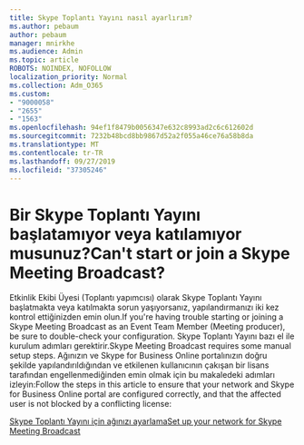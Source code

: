 ```yaml
---
title: Skype Toplantı Yayını nasıl ayarlırım?
ms.author: pebaum
author: pebaum
manager: mnirkhe
ms.audience: Admin
ms.topic: article
ROBOTS: NOINDEX, NOFOLLOW
localization_priority: Normal
ms.collection: Adm_O365
ms.custom:
- "9000058"
- "2655"
- "1563"
ms.openlocfilehash: 94ef1f8479b0056347e632c8993ad2c6c612602d
ms.sourcegitcommit: 7232b48bcd8bb9867d52a2f055a46ce76a58b8da
ms.translationtype: MT
ms.contentlocale: tr-TR
ms.lasthandoff: 09/27/2019
ms.locfileid: "37305246"
---
```

# <a name="cant-start-or-join-a-skype-meeting-broadcast"></a><span data-ttu-id="0e34a-102">Bir Skype Toplantı Yayını başlatamıyor veya katılamıyor musunuz?</span><span class="sxs-lookup"><span data-stu-id="0e34a-102">Can't start or join a Skype Meeting Broadcast?</span></span>

<span data-ttu-id="0e34a-103">Etkinlik Ekibi Üyesi (Toplantı yapımcısı) olarak Skype Toplantı Yayını başlatmakta veya katılmakta sorun yaşıyorsanız, yapılandırmanızı iki kez kontrol ettiğinizden emin olun.</span><span class="sxs-lookup"><span data-stu-id="0e34a-103">If you're having trouble starting or joining a Skype Meeting Broadcast as an Event Team Member (Meeting producer), be sure to double-check your configuration.</span></span> <span data-ttu-id="0e34a-104">Skype Toplantı Yayını bazı el ile kurulum adımları gerektirir.</span><span class="sxs-lookup"><span data-stu-id="0e34a-104">Skype Meeting Broadcast requires some manual setup steps.</span></span> <span data-ttu-id="0e34a-105">Ağınızın ve Skype for Business Online portalınızın doğru şekilde yapılandırıldığından ve etkilenen kullanıcının çakışan bir lisans tarafından engellenmediğinden emin olmak için bu makaledeki adımları izleyin:</span><span class="sxs-lookup"><span data-stu-id="0e34a-105">Follow the steps in this article to ensure that your network and Skype for Business Online portal are configured correctly, and that the affected user is not blocked by a conflicting license:</span></span>

[<span data-ttu-id="0e34a-106">Skype Toplantı Yayını için ağınızı ayarlama</span><span class="sxs-lookup"><span data-stu-id="0e34a-106">Set up your network for Skype Meeting Broadcast</span></span>](https://docs.microsoft.com/SkypeForBusiness/set-up-your-network-for-skype-meeting-broadcast/set-up-your-network-for-skype-meeting-broadcast)